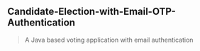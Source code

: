 ## Candidate-Election-with-Email-OTP-Authentication
>A Java based voting application with email authentication
